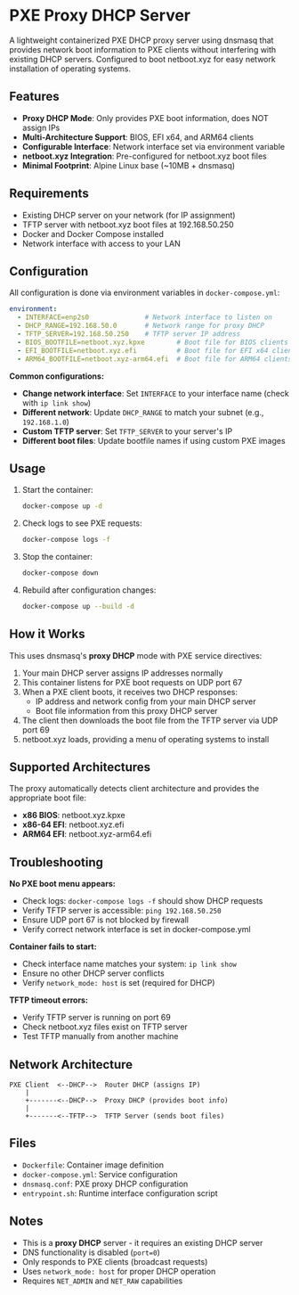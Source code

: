 # PXE Proxy DHCP Server

A lightweight containerized PXE DHCP proxy server using dnsmasq that provides
network boot information to PXE clients without interfering with existing DHCP
servers. Configured to boot netboot.xyz for easy network installation of
operating systems.

## Features

- **Proxy DHCP Mode**: Only provides PXE boot information, does NOT assign IPs
- **Multi-Architecture Support**: BIOS, EFI x64, and ARM64 clients
- **Configurable Interface**: Network interface set via environment variable
- **netboot.xyz Integration**: Pre-configured for netboot.xyz boot files
- **Minimal Footprint**: Alpine Linux base (~10MB + dnsmasq)

## Requirements

- Existing DHCP server on your network (for IP assignment)
- TFTP server with netboot.xyz boot files at 192.168.50.250
- Docker and Docker Compose installed
- Network interface with access to your LAN

## Configuration

All configuration is done via environment variables in `docker-compose.yml`:

```yaml
environment:
  - INTERFACE=enp2s0              # Network interface to listen on
  - DHCP_RANGE=192.168.50.0       # Network range for proxy DHCP
  - TFTP_SERVER=192.168.50.250    # TFTP server IP address
  - BIOS_BOOTFILE=netboot.xyz.kpxe        # Boot file for BIOS clients
  - EFI_BOOTFILE=netboot.xyz.efi          # Boot file for EFI x64 clients
  - ARM64_BOOTFILE=netboot.xyz-arm64.efi  # Boot file for ARM64 clients
```

**Common configurations:**

- **Change network interface**: Set `INTERFACE` to your interface name (check with `ip link show`)
- **Different network**: Update `DHCP_RANGE` to match your subnet (e.g., `192.168.1.0`)
- **Custom TFTP server**: Set `TFTP_SERVER` to your server's IP
- **Different boot files**: Update bootfile names if using custom PXE images

## Usage

1. Start the container:
   ```bash
   docker-compose up -d
   ```

2. Check logs to see PXE requests:
   ```bash
   docker-compose logs -f
   ```

3. Stop the container:
   ```bash
   docker-compose down
   ```

4. Rebuild after configuration changes:
   ```bash
   docker-compose up --build -d
   ```

## How it Works

This uses dnsmasq's **proxy DHCP** mode with PXE service directives:

1. Your main DHCP server assigns IP addresses normally
2. This container listens for PXE boot requests on UDP port 67
3. When a PXE client boots, it receives two DHCP responses:
   - IP address and network config from your main DHCP server
   - Boot file information from this proxy DHCP server
4. The client then downloads the boot file from the TFTP server via UDP port 69
5. netboot.xyz loads, providing a menu of operating systems to install

## Supported Architectures

The proxy automatically detects client architecture and provides the
appropriate boot file:

- **x86 BIOS**: netboot.xyz.kpxe
- **x86-64 EFI**: netboot.xyz.efi
- **ARM64 EFI**: netboot.xyz-arm64.efi

## Troubleshooting

**No PXE boot menu appears:**
- Check logs: `docker-compose logs -f` should show DHCP requests
- Verify TFTP server is accessible: `ping 192.168.50.250`
- Ensure UDP port 67 is not blocked by firewall
- Verify correct network interface is set in docker-compose.yml

**Container fails to start:**
- Check interface name matches your system: `ip link show`
- Ensure no other DHCP server conflicts
- Verify `network_mode: host` is set (required for DHCP)

**TFTP timeout errors:**
- Verify TFTP server is running on port 69
- Check netboot.xyz files exist on TFTP server
- Test TFTP manually from another machine

## Network Architecture

```
PXE Client  <--DHCP-->  Router DHCP (assigns IP)
    |
    +-------<--DHCP-->  Proxy DHCP (provides boot info)
    |
    +-------<--TFTP-->  TFTP Server (sends boot files)
```

## Files

- `Dockerfile`: Container image definition
- `docker-compose.yml`: Service configuration
- `dnsmasq.conf`: PXE proxy DHCP configuration
- `entrypoint.sh`: Runtime interface configuration script

## Notes

- This is a **proxy DHCP** server - it requires an existing DHCP server
- DNS functionality is disabled (`port=0`)
- Only responds to PXE clients (broadcast requests)
- Uses `network_mode: host` for proper DHCP operation
- Requires `NET_ADMIN` and `NET_RAW` capabilities